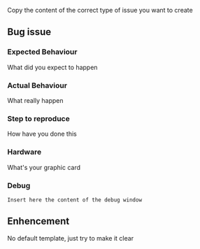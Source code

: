 Copy the content of the correct type of issue you want to create

## Bug issue

### Expected Behaviour
What did you expect to happen

### Actual Behaviour
What really happen

### Step to reproduce
How have you done this

### Hardware
What's your graphic card

### Debug 

`
Insert here the content of the debug window
`

## Enhencement

No default template, just try to make it clear
